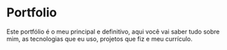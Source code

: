 # Portfolio

Este portfólio é o meu principal e definitivo, aqui você vai saber tudo sobre mim, as tecnologias que eu uso, projetos que fiz e meu currículo.
